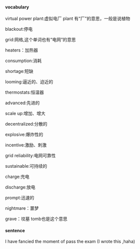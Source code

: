 #### vocabulary

virtual power plant:虚拟电厂 plant 有“厂”的意思，一般是说植物

blackout:停电

grid:网格,这个单词也有“电网”的意思

heaters：加热器

consumption:消耗

shortage:短缺

looming:逼近的、迫近的

thermostats:恒温器

advanced:先进的

scale up:增加、增大

decentralized:分散的

explosive:爆炸性的

incentive:激励、刺激

grid reliability:电网可靠性

sustainable:可持续的

charge:充电

discharge:放电

prompt:迅速的

nightmare：噩梦

grave：坟墓 tomb也是这个意思



#### sentence

I have fancied the moment of pass the exam (I wrote this ,haha)
